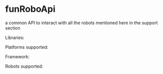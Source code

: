 # funRoboApi
a common API to interact with all the robots mentioned here in the support section

Libraries:

Platforms supported:

Framework:

Robots supported:
